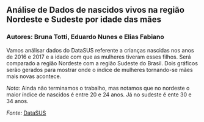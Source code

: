 ## Análise de Dados de nascidos vivos na região Nordeste e Sudeste por idade das mães 

### Autores: Bruna Totti, Eduardo Nunes e Elias Fabiano

Vamos análisar dados do DataSUS referente a crianças nascidas nos anos de 2016 e 2017 e a idade com que as mulheres tiveram esses filhos. Será comparado a região Nordeste com a região Sudeste do Brasil. Dois gráficos serão gerados para mostrar onde o índice de mulheres tornando-se mães mais novas acontece. 

*Nota:* Ainda não terminamos o trabalho, mas notamos que no nordeste o maior índice de nascidos é entre 20 e 24 anos. Já no sudeste é ente 30 e 34 anos. 

*Fonte:* [DataSUS](http://www2.datasus.gov.br/DATASUS/index.php?area=0205&id=6936&VObj=http://tabnet.datasus.gov.br/cgi/deftohtm.exe?sinasc/cnv/nv)